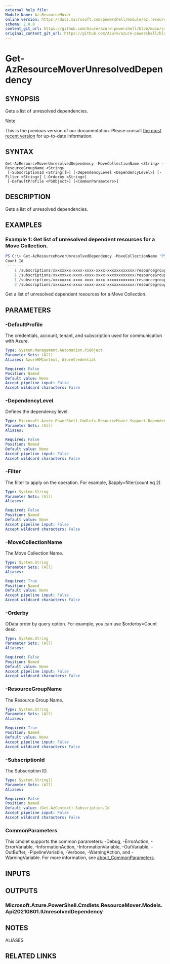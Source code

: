 ```yaml
---
external help file: 
Module Name: Az.ResourceMover
online version: https://docs.microsoft.com/powershell/module/az.resourcemover/get-azresourcemoverunresolveddependency
schema: 2.0.0
content_git_url: https://github.com/Azure/azure-powershell/blob/main/src/ResourceMover/help/Get-AzResourceMoverUnresolvedDependency.md
original_content_git_url: https://github.com/Azure/azure-powershell/blob/main/src/ResourceMover/help/Get-AzResourceMoverUnresolvedDependency.md
---
```


# Get-AzResourceMoverUnresolvedDependency

## SYNOPSIS
Gets a list of unresolved dependencies.

> [!NOTE]
>This is the previous version of our documentation. Please consult [the most recent version](/powershell/module/az.resourcemover/get-azresourcemoverunresolveddependency) for up-to-date information.

## SYNTAX

```
Get-AzResourceMoverUnresolvedDependency -MoveCollectionName <String> -ResourceGroupName <String>
 [-SubscriptionId <String[]>] [-DependencyLevel <DependencyLevel>] [-Filter <String>] [-Orderby <String>]
 [-DefaultProfile <PSObject>] [<CommonParameters>]
```

## DESCRIPTION
Gets a list of unresolved dependencies.

## EXAMPLES

### Example 1: Get list of unresolved dependent resources for a Move Collection.
```powershell
PS C:\> Get-AzResourceMoverUnresolvedDependency -MoveCollectionName "PS-centralus-westcentralus-demoRMS" -ResourceGroupName "RG-MoveCollection-demoRMS" -DependencyLevel Descendant
Count Id                                                                                                                                        
----- --                                                                                                                                        
    1 /subscriptions/xxxxxxxx-xxxx-xxxx-xxxx-xxxxxxxxxxxx/resourcegroups/psdemorm/providers/microsoft.network/networkinterfaces/psdemovm111   
    1 /subscriptions/xxxxxxxx-xxxx-xxxx-xxxx-xxxxxxxxxxxx/resourceGroups/psdemorm/providers/Microsoft.Network/virtualNetworks/psdemorm-vnet     
    1 /subscriptions/xxxxxxxx-xxxx-xxxx-xxxx-xxxxxxxxxxxx/resourcegroups/psdemorm/providers/microsoft.network/networksecuritygroups/psdemovm-nsg
    3 /subscriptions/xxxxxxxx-xxxx-xxxx-xxxx-xxxxxxxxxxxx/resourcegroups/psdemorm
```

Get a list of unresolved dependent resources for a Move Collection.

## PARAMETERS

### -DefaultProfile
The credentials, account, tenant, and subscription used for communication with Azure.

```yaml
Type: System.Management.Automation.PSObject
Parameter Sets: (All)
Aliases: AzureRMContext, AzureCredential

Required: False
Position: Named
Default value: None
Accept pipeline input: False
Accept wildcard characters: False
```

### -DependencyLevel
Defines the dependency level.

```yaml
Type: Microsoft.Azure.PowerShell.Cmdlets.ResourceMover.Support.DependencyLevel
Parameter Sets: (All)
Aliases:

Required: False
Position: Named
Default value: None
Accept pipeline input: False
Accept wildcard characters: False
```

### -Filter
The filter to apply on the operation.
For example, $apply=filter(count eq 2).

```yaml
Type: System.String
Parameter Sets: (All)
Aliases:

Required: False
Position: Named
Default value: None
Accept pipeline input: False
Accept wildcard characters: False
```

### -MoveCollectionName
The Move Collection Name.

```yaml
Type: System.String
Parameter Sets: (All)
Aliases:

Required: True
Position: Named
Default value: None
Accept pipeline input: False
Accept wildcard characters: False
```

### -Orderby
OData order by query option.
For example, you can use $orderby=Count desc.

```yaml
Type: System.String
Parameter Sets: (All)
Aliases:

Required: False
Position: Named
Default value: None
Accept pipeline input: False
Accept wildcard characters: False
```

### -ResourceGroupName
The Resource Group Name.

```yaml
Type: System.String
Parameter Sets: (All)
Aliases:

Required: True
Position: Named
Default value: None
Accept pipeline input: False
Accept wildcard characters: False
```

### -SubscriptionId
The Subscription ID.

```yaml
Type: System.String[]
Parameter Sets: (All)
Aliases:

Required: False
Position: Named
Default value: (Get-AzContext).Subscription.Id
Accept pipeline input: False
Accept wildcard characters: False
```

### CommonParameters
This cmdlet supports the common parameters: -Debug, -ErrorAction, -ErrorVariable, -InformationAction, -InformationVariable, -OutVariable, -OutBuffer, -PipelineVariable, -Verbose, -WarningAction, and -WarningVariable. For more information, see [about_CommonParameters](http://go.microsoft.com/fwlink/?LinkID=113216).

## INPUTS

## OUTPUTS

### Microsoft.Azure.PowerShell.Cmdlets.ResourceMover.Models.Api20210801.IUnresolvedDependency

## NOTES

ALIASES

## RELATED LINKS

